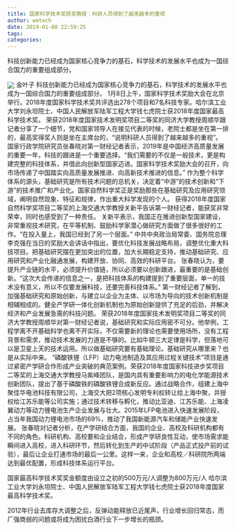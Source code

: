 ```yaml
---
title: 国家科学技术奖获奖教授：科研人员得到了越来越多的重视
author: wetech
date: 2019-01-08 22:59:25
tags: 
categories: 
---
```

科技创新能力已经成为国家核心竞争力的基石，科学技术的发展水平也成为一国综合国力的重要组成部分。
<!-- more -->
<img align="center" border="0" src="https://imgcdn.yicai.com/uppics/images/2019/01/1969e01b143a8f0ef721dee269a05008.jpg" />
金叶子
科技创新能力已经成为国家核心竞争力的基石，科学技术的发展水平也成为一国综合国力的重要组成部分。
1月8日上午，国家科学技术奖励大会在北京举行。2018年度国家科学技术奖共评选出278个项目和7名科技专家。哈尔滨工业大学刘永坦院士、中国人民解放军陆军工程大学钱七虎院士获2018年度国家最高科学技术奖。
荣获2018年度国家技术发明奖项目二等奖的同济大学教授周顺华跟记者分享了一个细节，党和国家领导人在接见代表的时候，老院士都是坐在第一排的，最高奖得奖人则是坐在主席台的，“说明科研人员得到了越来越多的重视”。
国家行政学院研究员张春晓对第一财经记者表示，2019年是中国经济高质量发展的重要一年，科技的跟进是一个重要选择。“我们需要的不仅是一般技术，更是构建完整的科技体系，并借此向创新型国家迈进。国家科学技术奖励大会的召开，向市场传递了中国踏实向高质量发展推进、向高新技术推进的信息。”
作为整个科学体系的源头，基础研究是所有技术问题的总机关，决定着“中游”的技术创新和“下游”的技术推广和产业化。国家自然科学奖正是奖励那些在基础研究及应用研究领域，阐明自然现象、特征和规律，作出重大科学发现的个人。
获得2018年度国家自然科学奖项目二等奖的上海交通大学教授关新平告诉第一财经记者，能获奖非常荣幸，同时也感受到了一种责任。
关新平表示，我国正在推进创新型国家建设，非常重视技术研究，在平等机制、鼓励科学家潜心做研究方面做了很多很好的工作。“在投入量上，我国已经到了另一个层面。”
中共中央政治局常委、国务院总理李克强在当日的奖励大会讲话中指出，要优化科技发展战略布局，调整优化重大科技项目。把基础研究摆在更加突出的位置，加大长期稳定支持，推动基础研究、应用研究和产业化融通发展，构建开放、协同、高效的科研平台。
张春晓认为，要提升产业链的水平，必须提升价值链，所以必须要以创新跟进，最重要的是基础创新。“这次大会传递的信息之一，是把科技体系的构建提到了重要层面，单一的技术没有意义，所以不仅要发展科技，还要完善科技体系。”
第一财经记者了解到，加强基础研究和原始创新，与建立以企业为主体、以市场为导向的技术创新机制是相辅相成的。健全产学研一体化创新机制也为原始创新提供了充足的后劲，并解决经济和产业发展急需的科技问题。
荣获2018年度国家技术发明奖项目二等奖的同济大学教授周顺华对第一财经记者说，基础研究和实际应用密不可分。他举例，工程学离不开基础科学也离不开实际，不仅需要新的理论也需要使用场所，没有工程背景和需求，推动技术发展的力道是不够的。比如牛顿三大定律是科学，但落地可以是卫星上天的技术运用。所以做基础研究要有基础理论。基础研究从哪里来？也是从实际中来。
“磷酸铁锂（LFP）动力电池制造及其应用过程关键技术”项目是通过紧密产学研合作形成产业突破的典范案例。荣获2018年度国家科技进步奖项目二等奖的上海交通大学教授马紫峰团队，是国内具有重要影响力的电化学能源技术创新团队，提出了基于磷酸铁的磷酸铁锂合成新反应。通过战略合作，组建上海中聚佳华电池科技有限公司，上海交大把2项核心发明专利权转让给上海中聚，并授权给江苏乐能等公司实施；通过技术转移与孵化，推动比亚迪、江苏乐能、上海凌翼动力等动力锂电池生产企业发展与壮大。2015年LFP电池进入快速发展阶段，占当年我国动力锂电池市场的69%，推动了我国新能源汽车和储能产业快速发展。
张春晓对记者分析，在产学研结合方面，我国的企业、高校及科研机构都有不同的角色。科研机构、高校要和企业结合，形成产学研良性互动，使市场需求能瞬间进入高校，进入科研环节，然后转化到生产的中试阶段（产品正式投产前的试验），最后让企业打通市场的最后一公里。这样一来，企业和高校／科研院所两端达到最优配置，形成科技体系运行平台。
 
 
国家最高科学技术奖奖金额度由设立之初的500万元/人调整为800万元/人
哈尔滨工业大学刘永坦院士、中国人民解放军陆军工程大学钱七虎院士获2018年度国家最高科学技术奖。
2012年行业去库存大调整之后，反弹动能释放已近尾声，行业增长回归常态，而厂强商弱的问题或将成为困扰白酒行业下一步增长的瓶颈。
